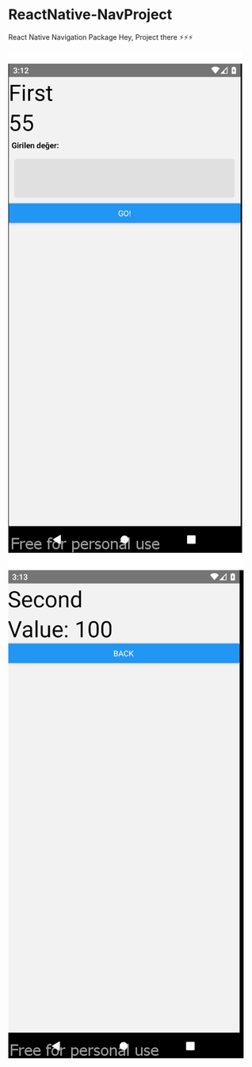 # ReactNative-NavProject
React Native Navigation Package
Hey, Project there ⚡⚡⚡

![screenshot](./src/images/myProject1.png)     ![screenshot](./src/images/myProject2.png)
